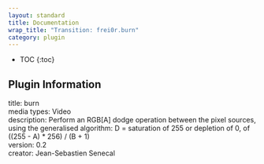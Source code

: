 ```yaml
---
layout: standard
title: Documentation
wrap_title: "Transition: frei0r.burn"
category: plugin
---
```

* TOC
{:toc}

## Plugin Information

title: burn  
media types:
Video  
description: Perform an RGB[A] dodge operation between the pixel sources, using the generalised algorithm: D = saturation of 255 or depletion of 0, of ((255 - A) * 256) / (B + 1)  
version: 0.2  
creator: Jean-Sebastien Senecal  
